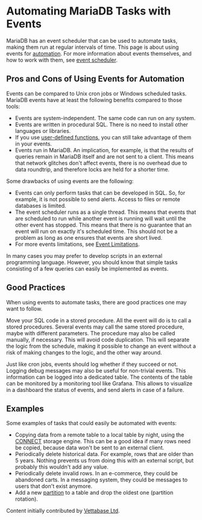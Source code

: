 
# Automating MariaDB Tasks with Events

MariaDB has an event scheduler that can be used to automate tasks, making them run at regular intervals of time. This page is about using events for [automation](README.md). For more information about events themselves, and how to work with them, see [event scheduler](../../../../server-usage/programming-customizing-mariadb/triggers-events/event-scheduler/README.md).


## Pros and Cons of Using Events for Automation


Events can be compared to Unix cron jobs or Windows scheduled tasks. MariaDB events have at least the following benefits compared to those tools:


* Events are system-independent. The same code can run on any system.
* Events are written in procedural SQL. There is no need to install other languages or libraries.
* If you use [user-defined functions](../../../../server-usage/programming-customizing-mariadb/user-defined-functions/README.md), you can still take advantage of them in your events.
* Events run in MariaDB. An implication, for example, is that the results of queries remain in MariaDB itself and are not sent to a client. This means that network glitches don't affect events, there is no overhead due to data roundtrip, and therefore locks are held for a shorter time.


Some drawbacks of using events are the following:


* Events can only perform tasks that can be developed in SQL. So, for example, it is not possible to send alerts. Access to files or remote databases is limited.
* The event scheduler runs as a single thread. This means that events that are scheduled to run while another event is running will wait until the other event has stopped. This means that there is no guarantee that an event will run on exactly it's scheduled time. This should not be a problem as long as one ensures that events are short lived.
* For more events limitations, see [Event Limitations](../../../../server-usage/programming-customizing-mariadb/triggers-events/event-scheduler/event-limitations.md).


In many cases you may prefer to develop scripts in an external programming language. However, you should know that simple tasks consisting of a few queries can easily be implemented as events.


## Good Practices


When using events to automate tasks, there are good practices one may want to follow.


Move your SQL code in a stored procedure. All the event will do is to call a stored procedures. Several events may call the same stored procedure, maybe with different parameters. The procedure may also be called manually, if necessary. This will avoid code duplication. This will separate the logic from the schedule, making it possible to change an event without a risk of making changes to the logic, and the other way around.


Just like cron jobs, events should log whether if they succeed or not. Logging debug messages may also be useful for non-trivial events. This information can be logged into a dedicated table. The contents of the table can be monitored by a monitoring tool like Grafana. This allows to visualize in a dashboard the status of events, and send alerts in case of a failure.


## Examples


Some examples of tasks that could easily be automated with events:


* Copying data from a remote table to a local table by night, using the [CONNECT](../../../../reference/storage-engines/connect/README.md) storage engine. This can be a good idea if many rows need be copied, because data won't be sent to an external client.
* Periodically delete historical data. For example, rows that are older than 5 years. Nothing prevents us from doing this with an external script, but probably this wouldn't add any value.
* Periodically delete invalid rows. In an e-commerce, they could be abandoned carts. In a messaging system, they could be messages to users that don't exist anymore.
* Add a new [partition](../../../partitioning-tables/README.md) to a table and drop the oldest one (partition rotation).



Content initially contributed by [Vettabase Ltd](https://vettabase.com/).

